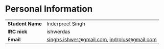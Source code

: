 # Personal Information

|                  |                                             |
|------------------|---------------------------------------------|
| **Student Name** | Inderpreet Singh                            |
| **IRC nick**     | ishwerdas                                   |
| **Email**        | singhs.ishwer@gmail.com, indrplus@gmail.com |